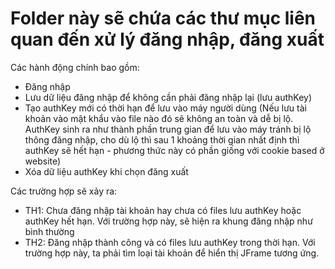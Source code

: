 # Folder này sẽ chứa các thư mục liên quan đến xử lý đăng nhập, đăng xuất
Các hành động chính bao gồm:
- Đăng nhập
- Lưu dữ liệu đăng nhập để không cần phải đăng nhập lại (lưu authKey)
- Tạo authKey mới có thời hạn để lưu vào máy người dùng
  (Nếu lưu tài khoản vào mật khẩu vào file nào đó sẽ không an toàn và dễ bị lộ.
  AuthKey sinh ra như thành phần trung gian để lưu vào máy tránh bị lộ thông 
  đăng nhập, cho dù lộ thì sau 1 khoảng thời gian nhất định thì authKey sẽ hết 
  hạn - phương thức này có phần giống với cookie based ở website)
- Xóa dữ liệu authKey khi chọn đăng xuất

Các trường hợp sẽ xảy ra:
- TH1: Chưa đăng nhập tài khoản hay chưa có files lưu authKey hoặc authKey hết hạn.
Với trường hợp này, sẽ hiện ra khung đăng nhập như bình thường
- TH2: Đăng nhập thành công và có files lưu authKey trong thời hạn. Với
trường hợp này, ta phải tìm loại tài khoản để hiển thị JFrame tương ứng.


